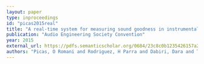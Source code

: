 ```yaml
---
layout: paper
type: inproceedings
id: "picas2015real"
title: "A real-time system for measuring sound goodness in instrumental sounds"
publication: "Audio Engineering Society Convention"
year: 2015
external_url: https://pdfs.semanticscholar.org/0684/23c8c0b1235426157a26ecb39ba894ae06c7.pdf
authors: "Picas, O Romani and Rodriguez, H Parra and Dabiri, Dara and Tokuda, Hiroshi and Hariya, Wataru and Oishi, Koji and Serra, Xavier"
---
```

